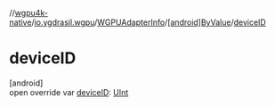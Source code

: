 //[wgpu4k-native](../../../../index.md)/[io.ygdrasil.wgpu](../../index.md)/[WGPUAdapterInfo](../index.md)/[[android]ByValue](index.md)/[deviceID](device-i-d.md)

# deviceID

[android]\
open override var [deviceID](device-i-d.md): [UInt](https://kotlinlang.org/api/core/kotlin-stdlib/kotlin/-u-int/index.html)